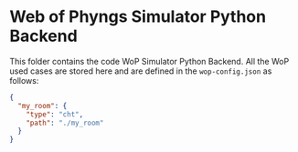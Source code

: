 # Web of Phyngs Simulator Python Backend

This folder contains the code WoP Simulator Python Backend. All the WoP used cases are stored here and are defined in
the `wop-config.json` as follows:

```json
{
  "my_room": {
    "type": "cht",
    "path": "./my_room"
  }
}
```
